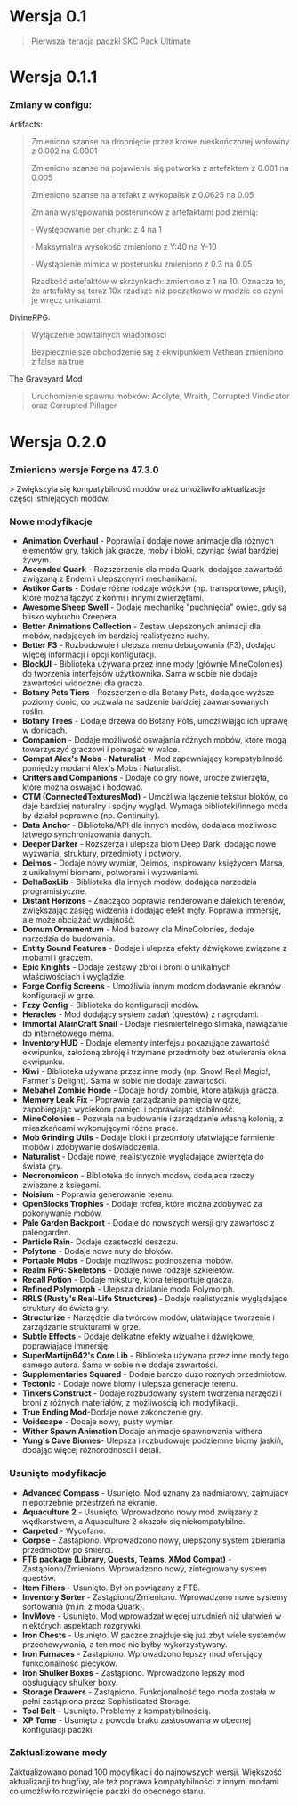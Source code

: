 # Wersja 0.1
>Pierwsza iteracja paczki SKC Pack Ultimate

# Wersja 0.1.1
<h3>Zmiany w configu:</h3>

Artifacts:

>Zmieniono szanse na dropnięcie przez krowe nieskończonej wołowiny z 0.002 na 0.0001
>
>Zmieniono szanse na pojawienie się potworka z artefaktem z 0.001 na 0.005
>
>Zmieniono szanse na artefakt z wykopalisk z 0.0625 na 0.05
>
>Zmiana występowania posterunków z artefaktami pod ziemią:
>
>· Występowanie per chunk: z 4 na 1
>
>· Maksymalna wysokość zmieniono z Y:40 na Y-10
>
>· Wystąpienie mimica w posterunku zmieniono z 0.3 na 0.05
>
>Rzadkość artefaktów w skrzynkach: zmieniono z 1 na 10. Oznacza to, że artefakty są teraz 10x rzadsze niż początkowo w modzie co czyni je wręcz unikatami.

DivineRPG:
>Wyłączenie powitalnych wiadomości
>
>Bezpieczniejsze obchodzenie się z ekwipunkiem Vethean zmieniono z false na true

The Graveyard Mod
>Uruchomienie spawnu mobków: Acolyte, Wraith, Corrupted Vindicator oraz Corrupted Pillager

# Wersja 0.2.0

<h3>Zmieniono wersje Forge na 47.3.0</h3>
> Zwiększyła się kompatybilność modów oraz umożliwiło aktualizacje części istniejących modów.

<h3>Nowe modyfikacje </h3>

*   **Animation Overhaul** - Poprawia i dodaje nowe animacje dla różnych elementów gry, takich jak gracze, moby i bloki, czyniąc świat bardziej żywym.
*   **Ascended Quark** - Rozszerzenie dla moda Quark, dodające zawartość związaną z Endem i ulepszonymi mechanikami.
*   **Astikor Carts** - Dodaje różne rodzaje wózków (np. transportowe, pługi), które można łączyć z końmi i innymi zwierzętami.
*   **Awesome Sheep Swell** - Dodaje mechanikę "puchnięcia" owiec, gdy są blisko wybuchu Creepera.
*   **Better Animations Collection** - Zestaw ulepszonych animacji dla mobów, nadających im bardziej realistyczne ruchy.
*   **Better F3** - Rozbudowuje i ulepsza menu debugowania (F3), dodając więcej informacji i opcji konfiguracji.
*   **BlockUI** - Biblioteka używana przez inne mody (głównie MineColonies) do tworzenia interfejsów użytkownika.  Sama w sobie nie dodaje zawartości widocznej dla gracza.
*   **Botany Pots Tiers** - Rozszerzenie dla Botany Pots, dodające wyższe poziomy donic, co pozwala na sadzenie bardziej zaawansowanych roślin.
*   **Botany Trees** - Dodaje drzewa do Botany Pots, umożliwiając ich uprawę w donicach.
*   **Companion** - Dodaje możliwość oswajania różnych mobów, które mogą towarzyszyć graczowi i pomagać w walce.
*   **Compat Alex's Mobs - Naturalist** - Mod zapewniający kompatybilność pomiędzy modami Alex's Mobs i Naturalist.
*   **Critters and Companions** - Dodaje do gry nowe, urocze zwierzęta, które można oswajać i hodować.
*   **CTM (ConnectedTexturesMod)** - Umożliwia łączenie tekstur bloków, co daje bardziej naturalny i spójny wygląd.  Wymaga biblioteki/innego moda by działał poprawnie (np. Continuity).
*   **Data Anchor** - Biblioteka/API dla innych modów, dodajaca mozliwosc latwego synchronizowania danych.
*   **Deeper Darker** - Rozszerza i ulepsza biom Deep Dark, dodając nowe wyzwania, struktury, przedmioty i potwory.
*   **Deimos** - Dodaje nowy wymiar, Deimos, inspirowany księżycem Marsa, z unikalnymi biomami, potworami i wyzwaniami.
*   **DeltaBoxLib** - Biblioteka dla innych modów, dodająca narzedzia programistyczne.
*   **Distant Horizons** - Znacząco poprawia renderowanie dalekich terenów, zwiększając zasięg widzenia i dodając efekt mgły.  Poprawia immersję, ale może obciążać wydajność.
*   **Domum Ornamentum** - Mod bazowy dla MineColonies, dodaje narzedzia do budowania.
*   **Entity Sound Features** - Dodaje i ulepsza efekty dźwiękowe związane z mobami i graczem.
*   **Epic Knights** - Dodaje zestawy zbroi i broni o unikalnych właściwościach i wyglądzie.
*   **Forge Config Screens** - Umożliwia innym modom dodawanie ekranów konfiguracji w grze.
*   **Fzzy Config** - Biblioteka do konfiguracji modów.
*   **Heracles** - Mod dodający system zadań (questów) z nagrodami.
*   **Immortal AlainCraft Snail** - Dodaje nieśmiertelnego ślimaka, nawiązanie do internetowego mema.
*   **Inventory HUD** - Dodaje elementy interfejsu pokazujące zawartość ekwipunku, założoną zbroję i trzymane przedmioty bez otwierania okna ekwipunku.
*   **Kiwi** - Biblioteka używana przez inne mody (np. Snow! Real Magic!, Farmer's Delight).  Sama w sobie nie dodaje zawartości.
*   **Mebahel Zombie Horde** - Dodaje hordy zombie, ktore atakuja gracza.
*   **Memory Leak Fix** - Poprawia zarządzanie pamięcią w grze, zapobiegając wyciekom pamięci i poprawiając stabilność.
*   **MineColonies** - Pozwala na budowanie i zarządzanie własną kolonią, z mieszkańcami wykonującymi różne prace.
*   **Mob Grinding Utils** - Dodaje bloki i przedmioty ułatwiające farmienie mobów i zdobywanie doświadczenia.
*   **Naturalist** - Dodaje nowe, realistycznie wyglądające zwierzęta do świata gry.
*   **Necronomicon** - Biblioteka do innych modów, dodajaca rzeczy zwiazane z ksiegami.
*   **Noisium** - Poprawia generowanie terenu.
*   **OpenBlocks Trophies** - Dodaje trofea, które można zdobywać za pokonywanie mobów.
*   **Pale Garden Backport** - Dodaje do nowszych wersji gry zawartosc z paleogarden.
*    **Particle Rain**- Dodaje czasteczki deszczu.
*   **Polytone** - Dodaje nowe nuty do bloków.
*   **Portable Mobs** - Dodaje mozliwosc podnoszenia mobów.
*  **Realm RPG: Skeletons** - Dodaje nowe rodzaje szkieletów.
*  **Recall Potion** - Dodaje miksturę, ktora teleportuje gracza.
*  **Refined Polymorph** - Ulepsza dzialanie moda Polymorph.
*   **RRLS (Rusty's Real-Life Structures)** - Dodaje realistycznie wyglądające struktury do świata gry.
*   **Structurize** - Narzędzie dla twórców modów, ułatwiające tworzenie i zarządzanie strukturami w grze.
*   **Subtle Effects** - Dodaje delikatne efekty wizualne i dźwiękowe, poprawiające immersję.
*   **SuperMartijn642's Core Lib** - Biblioteka używana przez inne mody tego samego autora.  Sama w sobie nie dodaje zawartości.
*   **Supplementaries Squared** - Dodaje bardzo duzo roznych przedmiotow.
*   **Tectonic** - Dodaje nowe biomy i ulepsza generacje terenu.
*    **Tinkers Construct** - Dodaje rozbudowany system tworzenia narzędzi i broni z różnych materiałów, z możliwością ich modyfikacji.
* **True Ending Mod**-Dodaje nowe zakonczenie gry.
*  **Voidscape** - Dodaje nowy, pusty wymiar.
* **Wither Spawn Animation** Dodaje animacje spawnowania withera
*  **Yung's Cave Biomes**- Ulepsza i rozbudowuje podziemne biomy jaskiń, dodając więcej różnorodności i detali.

<h3>Usunięte modyfikacje</h3>

*   **Advanced Compass** - Usunięto. Mod uznany za nadmiarowy, zajmujący niepotrzebnie przestrzeń na ekranie.
*   **Aquaculture 2** - Usunięto. Wprowadzono nowy mod związany z wędkarstwem, a Aquaculture 2 okazało się niekompatybilne.
*   **Carpeted** - Wycofano.
*   **Corpse** - Zastąpiono. Wprowadzono nowy, ulepszony system zbierania przedmiotów po śmierci.
*   **FTB package (Library, Quests, Teams, XMod Compat)** - Zastąpiono/Zmieniono.  Wprowadzono nowy, zintegrowany system questów.
*  **Item Filters** - Usunięto. Był on powiązany z FTB.
*   **Inventory Sorter** - Zastąpiono/Zmieniono. Wprowadzono nowe systemy sortowania (m.in. z moda Quark).
*   **InvMove** - Usunięto. Mod wprowadzał więcej utrudnień niż ułatwień w niektórych aspektach rozgrywki.
*   **Iron Chests** - Usunięto.  W paczce znajduje się już zbyt wiele systemów przechowywania, a ten mod nie byłby wykorzystywany.
*   **Iron Furnaces** - Zastąpiono. Wprowadzono lepszy mod oferujący funkcjonalność piecyków.
*   **Iron Shulker Boxes** - Zastąpiono. Wprowadzono lepszy mod obsługujący shulker boxy.
*   **Storage Drawers** - Zastąpiono. Funkcjonalność tego moda została w pełni zastąpiona przez Sophisticated Storage.
*   **Tool Belt** - Usunięto. Problemy z kompatybilnością.
*  **XP Tome** - Usunięto z powodu braku zastosowania w obecnej konfiguracji paczki.

<h3>Zaktualizowane mody</h3>
Zaktualizowano ponad 100 modyfikacji do najnowszych wersji. Większość aktualizacji to bugfixy, ale też poprawa kompatybilności z innymi modami co umożliwiło rozwinięcie paczki do obecnego stanu.
